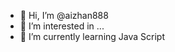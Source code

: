 - 👋 Hi, I’m @aizhan888
- 👀 I’m interested in ...
- 🌱 I’m currently learning Java Script 
  


<!---
aizhan888/aizhan888 is a ✨ special ✨ repository because its `README.md` (this file) appears on your GitHub profile.
You can click the Preview link to take a look at your changes.
--->

